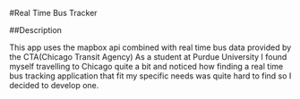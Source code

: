 #Real Time Bus Tracker

##Description 

This app uses the mapbox api combined with real time bus data provided by the CTA(Chicago Transit Agency)
As a student at Purdue University I found myself travelling to Chicago quite a bit and noticed how finding 
a real time bus tracking application that fit my specific needs was quite hard to find so I decided to develop one.

